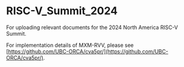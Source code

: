# RISC-V_Summit_2024
For uploading relevant documents for the 2024 North America RISC-V Summit.

For implementation details of MXM-RVV, please see [https://github.com/UBC-ORCA/cva5pr/](https://github.com/UBC-ORCA/cva5pr/).
